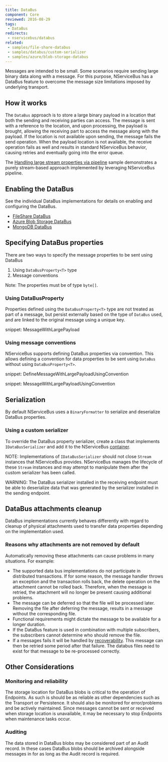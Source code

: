```yaml
---
title: DataBus
component: Core
reviewed: 2016-08-29
tags:
 - DataBus
redirects:
 - nservicebus/databus
related:
 - samples/file-share-databus
 - samples/databus/custom-serializer
 - samples/azure/blob-storage-databus
---
```


Messages are intended to be small. Some scenarios require sending large binary data along with a message. For this purpose, NServiceBus has a DataBus feature to overcome the message size limitations imposed by underlying transport.


## How it works

The `DataBus` approach is to store a large binary payload in a location that both the sending and receiving parties can access. The message is sent with a reference to the location, and upon processing, the payload is brought, allowing the receiving part to access the message along with the payload. If the location is not available upon sending, the message fails the send operation. When the payload location is not available, the receive operation fails as well and results in standard NServiceBus behavior, causing retries and eventually going into the error queue.

The [Handling large stream properties via pipeline](/samples/pipeline/stream-properties/) sample demonstrates a purely stream-based approach implemented by leveraging NServiceBus pipeline. 


## Enabling the DataBus

See the individual DataBus implementations for details on enabling and configuring the DataBus.

 * [FileShare DataBus](file-share.md)
 * [Azure Blob Storage DataBus](azure-blob-storage.md)
 * [MongoDB DataBus](/nservicebus/messaging/databus/mongodb-tekmaven.md)


## Specifying DataBus properties

There are two ways to specify the message properties to be sent using DataBus

 1. Using `DataBusProperty<T>` type
 1. Message conventions

Note: The properties must be of type `byte[]`.


### Using DataBusProperty<T>

Properties defined using the `DataBusProperty<T>` type are not treated as part of a message, but persist externally based on the type of `DataBus` used, and are linked to the original message using a unique key.

snippet: MessageWithLargePayload


### Using message conventions

NServiceBus supports defining DataBus properties via convention. This allows defining a convention for data properties to be sent using `DataBus` without using `DataBusProperty<T>`.

snippet: DefineMessageWithLargePayloadUsingConvention

snippet: MessageWithLargePayloadUsingConvention


## Serialization

By default NServiceBus uses a `BinaryFormatter` to serialize and deserialize DataBus properties.


### Using a custom serializer

To override the DataBus property serializer, create a class that implements `IDataBusSerializer` and add it to the NServiceBus [container](/nservicebus/containers/).

NOTE: Implementations of `IDataBusSerializer` should not close `Stream` instances that NServiceBus provides. NServiceBus manages the lifecycle of these `Stream` instances and may attempt to manipulate them after the custom serializer has been called.

WARNING: The DataBus serializer installed in the receiving endpoint must be able to deserialize data that was generated by the serializer installed in the sending endpoint.


## DataBus attachments cleanup

DataBus implementations currently behaves differently with regard to cleanup of physical attachments used to transfer data properties depending on the implementation used.


### Reasons why attachments are not removed by default

Automatically removing these attachments can cause problems in many situations. For example:

 * The supported data bus implementations do not participate in distributed transactions. If for some reason, the message handler throws an exception and the transaction rolls back, the delete operation on the attachment cannot be rolled back. Therefore, when the message is retried, the attachment will no longer be present causing additional problems.
 * The message can be deferred so that the file will be processed later. Removing the file after deferring the message, results in a message without the corresponding file.
 * Functional requirements might dictate the message to be available for a longer duration.
 * If the DataBus feature is used in combination with multiple subscribers, the subscribers cannot determine who should remove the file.
 * If a messages fails it will be handled by [recoverability](/nservicebus/recoverability/). This message can then be retried some period after that failure. The databus files need to exist for that message to be re-processed correctly.


## Other Considerations


### Monitoring and reliability

The storage location for DataBus blobs is critical to the operation of Endpoints. As such is should be as reliable as other dependencies such as the Transport or Persistence. It should also be monitored for error/problems and be actively maintained. Since messages cannot be sent or received when storage location is unavailable, it may be necessary to stop Endpoints when maintenance tasks occur.


### Auditing

The data stored in DataBus blobs may be considered part of an Audit record. In these cases DataBus blobs should be archived alongside messages in for as long as the Audit record is required. 
